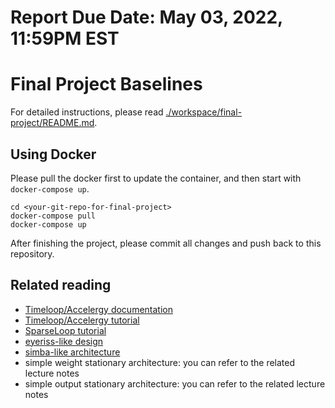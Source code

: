 # Report Due Date: May 03, 2022, 11:59PM EST

# Final Project Baselines
For detailed instructions, please read [./workspace/final-project/README.md](./workspace/final-project/README.md). 

## Using Docker

Please pull the docker first to update the container, and then start with `docker-compose up`. 
```
cd <your-git-repo-for-final-project>
docker-compose pull
docker-compose up
```
After finishing the project, please commit all changes and push back to this repository.

##  Related reading
 - [Timeloop/Accelergy documentation](https://timeloop.csail.mit.edu/)
 - [Timeloop/Accelergy tutorial](http://accelergy.mit.edu/tutorial.html)
 - [SparseLoop tutorial](https://accelergy.mit.edu/sparse_tutorial.html)
 - [eyeriss-like design](https://people.csail.mit.edu/emer/papers/2017.01.jssc.eyeriss_design.pdf)
 - [simba-like architecture](https://people.eecs.berkeley.edu/~ysshao/assets/papers/shao2019-micro.pdf)
 - simple weight stationary architecture: you can refer to the related lecture notes
 - simple output stationary architecture: you can refer to the related lecture notes
